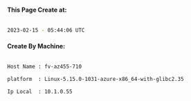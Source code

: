 
   
#### This Page Create at:

```bash

2023-02-15 - 05:44:06 UTC

```

#### Create By Machine:

```bash

Host Name : fv-az455-710

platform  : Linux-5.15.0-1031-azure-x86_64-with-glibc2.35

Ip Local  : 10.1.0.55

```

